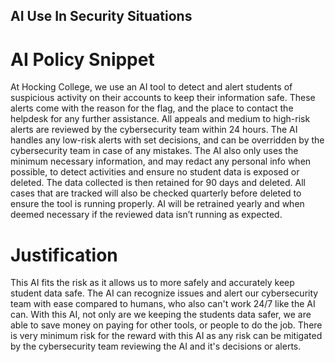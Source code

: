 ## AI Use In Security Situations

# AI Policy Snippet
At Hocking College, we use an AI tool to detect and alert students of suspicious activity on their accounts to keep their information safe. These alerts come with the reason for the flag, and the place to contact the helpdesk for any further assistance. All appeals and medium to high-risk alerts are reviewed by the cybersecurity team within 24 hours. The AI handles any low-risk alerts with set decisions, and can be overridden by the cybersecurity team in case of any mistakes. The AI also only uses the minimum necessary information, and may redact any personal info when possible, to detect activities and ensure no student data is exposed or deleted. The data collected is then retained for 90 days and deleted. All cases that are tracked will also be checked quarterly before deleted to ensure the tool is running properly. AI will be retrained yearly and when deemed necessary if the reviewed data isn’t running as expected.

# Justification
This AI fits the risk as it allows us to more safely and accurately keep student data safe. The AI can recognize issues and alert our cybersecurity team with ease compared to humans, who also can't work 24/7 like the AI can. With this AI, not only are we keeping the students data safer, we are able to save money on paying for other tools, or people to do the job. There is very minimum risk for the reward with this AI as any risk can be mitigated by the cybersecurity team reviewing the AI and it's decisions or alerts.



